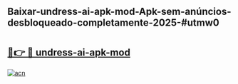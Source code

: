 ## Baixar-undress-ai-apk-mod-Apk-sem-anúncios-desbloqueado-completamente-2025-#utmw0

# <h2><a href="https://ainizakaria.my?title=undress-ai-apk-mod&ref=20M">🔗👉 🔴 undress-ai-apk-mod</a></h2>

[![acn](https://github.com/user-attachments/assets/0f9c940e-d8b0-45ae-aac7-cd30a18b3e1c)](https://ainizakaria.my?title=undress-ai-apk-mod&ref=20M)

